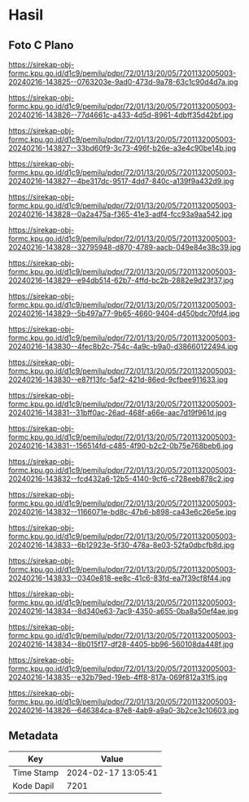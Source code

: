 # Hasil

## Foto C Plano

https://sirekap-obj-formc.kpu.go.id/d1c9/pemilu/pdpr/72/01/13/20/05/7201132005003-20240216-143825--0763203e-9ad0-473d-9a78-63c1c90d4d7a.jpg

https://sirekap-obj-formc.kpu.go.id/d1c9/pemilu/pdpr/72/01/13/20/05/7201132005003-20240216-143826--77d4661c-a433-4d5d-8961-4dbff35d42bf.jpg

https://sirekap-obj-formc.kpu.go.id/d1c9/pemilu/pdpr/72/01/13/20/05/7201132005003-20240216-143827--33bd60f9-3c73-496f-b26e-a3e4c90be14b.jpg

https://sirekap-obj-formc.kpu.go.id/d1c9/pemilu/pdpr/72/01/13/20/05/7201132005003-20240216-143827--4be317dc-9517-4dd7-840c-a139f9a432d9.jpg

https://sirekap-obj-formc.kpu.go.id/d1c9/pemilu/pdpr/72/01/13/20/05/7201132005003-20240216-143828--0a2a475a-f365-41e3-adf4-fcc93a9aa542.jpg

https://sirekap-obj-formc.kpu.go.id/d1c9/pemilu/pdpr/72/01/13/20/05/7201132005003-20240216-143828--32795948-d870-4789-aacb-049e84e38c39.jpg

https://sirekap-obj-formc.kpu.go.id/d1c9/pemilu/pdpr/72/01/13/20/05/7201132005003-20240216-143829--e94db514-62b7-4ffd-bc2b-2882e9d23f37.jpg

https://sirekap-obj-formc.kpu.go.id/d1c9/pemilu/pdpr/72/01/13/20/05/7201132005003-20240216-143829--5b497a77-9b65-4660-9404-d450bdc70fd4.jpg

https://sirekap-obj-formc.kpu.go.id/d1c9/pemilu/pdpr/72/01/13/20/05/7201132005003-20240216-143830--4fec8b2c-754c-4a9c-b9a0-d38660122494.jpg

https://sirekap-obj-formc.kpu.go.id/d1c9/pemilu/pdpr/72/01/13/20/05/7201132005003-20240216-143830--e87f13fc-5af2-421d-86ed-9cfbee911633.jpg

https://sirekap-obj-formc.kpu.go.id/d1c9/pemilu/pdpr/72/01/13/20/05/7201132005003-20240216-143831--31bff0ac-26ad-468f-a66e-aac7d19f961d.jpg

https://sirekap-obj-formc.kpu.go.id/d1c9/pemilu/pdpr/72/01/13/20/05/7201132005003-20240216-143831--156514fd-c485-4f90-b2c2-0b75e768beb6.jpg

https://sirekap-obj-formc.kpu.go.id/d1c9/pemilu/pdpr/72/01/13/20/05/7201132005003-20240216-143832--fcd432a6-12b5-4140-9cf6-c728eeb878c2.jpg

https://sirekap-obj-formc.kpu.go.id/d1c9/pemilu/pdpr/72/01/13/20/05/7201132005003-20240216-143832--1166071e-bd8c-47b6-b898-ca43e6c26e5e.jpg

https://sirekap-obj-formc.kpu.go.id/d1c9/pemilu/pdpr/72/01/13/20/05/7201132005003-20240216-143833--6b12923e-5f30-478a-8e03-52fa0dbcfb8d.jpg

https://sirekap-obj-formc.kpu.go.id/d1c9/pemilu/pdpr/72/01/13/20/05/7201132005003-20240216-143833--0340e818-ee8c-41c6-83fd-ea7f39cf8f44.jpg

https://sirekap-obj-formc.kpu.go.id/d1c9/pemilu/pdpr/72/01/13/20/05/7201132005003-20240216-143834--8d340e63-7ac9-4350-a655-0ba8a50ef4ae.jpg

https://sirekap-obj-formc.kpu.go.id/d1c9/pemilu/pdpr/72/01/13/20/05/7201132005003-20240216-143834--8b015f17-df28-4405-bb96-560108da448f.jpg

https://sirekap-obj-formc.kpu.go.id/d1c9/pemilu/pdpr/72/01/13/20/05/7201132005003-20240216-143835--e32b79ed-19eb-4ff8-817a-069f812a31f5.jpg

https://sirekap-obj-formc.kpu.go.id/d1c9/pemilu/pdpr/72/01/13/20/05/7201132005003-20240216-143826--646384ca-87e8-4ab9-a9a0-3b2ce3c10603.jpg


## Metadata

| Key        | Value               |
| ---------- | ------------------- |
| Time Stamp | 2024-02-17 13:05:41 |
| Kode Dapil | 7201                |



